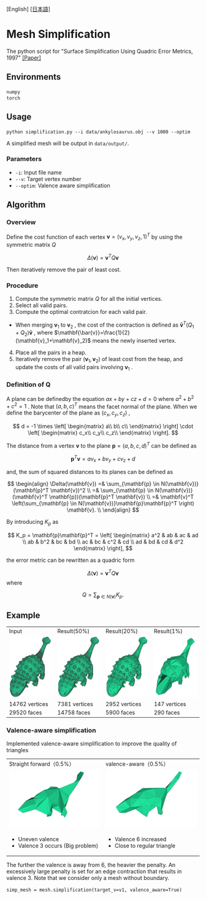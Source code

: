 [English] [[日本語]](README_ja.md)

# Mesh Simplification

The python script for "Surface Simplification Using Quadric Error Metrics, 1997" [[Paper]](http://www.cs.cmu.edu/~garland/Papers/quadrics.pdf)


## Environments
```
numpy
torch
```

## Usage

```
python simplification.py --i data/ankylosaurus.obj --v 1000 --optim
```
A simplified mesh will be output in `data/output/`.

### Parameters
- `-i`: Input file name
- `--v`: Target vertex number
- `--optim`: Valence aware simplification

## Algorithm

### Overview

Define the cost function of each vertex
$\mathbf{v}=(v_x, v_y, v_z, 1)^T$ 
by using the symmetric matrix
$Q$

$$\Delta(\mathbf{v})=\mathbf{v}^T Q \mathbf{v}$$

Then iteratively remove the pair of least cost.

### Procedure

1. Compute the symmetric matrix
$Q$
for all the initial vertices.
2. Select all valid pairs.
3. Compute the optimal contratcion for each valid pair.
  - When merging
  $\mathbf{v}_1$
  to
  $\mathbf{v}_2$
  , the cost of the contraction is defined as
  $\mathbf{\bar{v}}^T (Q_1+Q_2) \mathbf{\bar{v}}$
  , where 
  $\mathbf{\bar{v}}=\frac{1}{2}(\mathbf{v}_1+\mathbf{v}_2)$
  means the newly inserted vertex.
4. Place all the pairs in a heap.
5. Iteratively remove the pair
$(\mathbf{v}_1, \mathbf{v}_2)$
of least cost from the heap, and update the costs of all valid pairs involving
$\mathbf{v}_1$
.

### Definition of Q

A plane can be definedby the equation
$ax+by+cz+d=0$
where
$a^2+b^2+c^2=1$
.
Note that
$(a, b, c)^T$
means the facet normal of the plane.
When we define the barycenter of the plane as 
$(c_x, c_y, c_z)$
,

$$
d = -1 \times
\left[ 
\begin{matrix}
a\\
b\\
c\\
\end{matrix}
\right]
\cdot
\left[ 
\begin{matrix}
c_x\\
c_y\\
c_z\\
\end{matrix}
\right].
$$


The distance from a vertex
$\mathbf{v}$
to the plane
$\mathbf{p}=(a,b,c,d)^T$
can be defined as

$$
\mathbf{p}^T \mathbf{v} = a v_x+ b v_y + c v_z + d
$$

and, the sum of squared distances to its planes can be defined as

$$
\begin{align}
\Delta(\mathbf{v}) =& \sum_{\mathbf{p} \in N(\mathbf{v})}(\mathbf{p}^T \mathbf{v})^2 \\
=& \sum_{\mathbf{p} \in N(\mathbf{v})}(\mathbf{v}^T \mathbf{p})(\mathbf{p}^T \mathbf{v}) \\
=& \mathbf{v}^T \left(\sum_{\mathbf{p} \in N(\mathbf{v})}\mathbf{p}\mathbf{p}^T \right) \mathbf{v}. \\
\end{align}
$$

By introducing
$K_p$
as

$$ K_p = \mathbf{p}\mathbf{p}^T =
\left[
\begin{matrix} 
a^2 & ab & ac & ad \\ 
ab & b^2 & bc & bd \\
ac & bc & c^2 & cd \\
ad & bd & cd & d^2  
\end{matrix} 
\right],
$$

the error metric can be rewritten as a quadric form

$$\Delta(\mathbf{v})=\mathbf{v}^T Q \mathbf{v}$$
where

$$
Q = \sum_{\mathbf{p} \in N(\mathbf{v})} K_p .
$$


## Example

<table>
  <tr>
    <td width="24%">Input</td>
    <td width="24%">Result(50%)</td>
    <td width="24%">Result(20%)</td>
    <td width="24%">Result(1%)</td>
  </tr>
  <tr>
    <td width="24%"><img src="docs/original.png" width="100%"/></td>
    <td width="24%"><img src="docs/simp_v1.png" width="100%"/></td>
    <td width="24%"><img src="docs/simp_v2.png" width="100%"/></td>
    <td width="24%"><img src="docs/simp_v4.png" width="100%"/></td>
  </tr>

  <tr>
    <td width="24%">14762 vertices</td>
    <td width="24%">7381 vertices</td>
    <td width="24%">2952 vertices</td>
    <td width="24%">147 vertices</td>
  </tr>
  <tr>
    <td width="24%">29520 faces</td>
    <td width="24%">14758 faces</td>
    <td width="24%">5900 faces</td>
    <td width="24%">290 faces</td>
  </tr>
</table>

### Valence-aware simplification

Implemented valence-aware simplification to improve the quality of triangles

<table>
  <tr>
    <td width="48%">Straight forward（0.5%）</td>
    <td width="48%">valence-aware（0.5%）</td>
  </tr>
  <tr>
    <td width="48%"><img src="docs/wo_valence.png" width="100%"/></td>
    <td width="48%"><img src="docs/with_valence.png" width="100%"/></td>
  </tr>
  <tr>
    <td width="48%">
      <ul>
        <li>Uneven valence</li>
        <li>Valence 3 occurs (Big problem)</li>
      </ul>
    </td>
    <td width="48%">
      <ul>
        <li>Valence 6 increased</li>
        <li>Close to regular triangle</li>
      </ul>
    </td>
  </tr>
</table>

The further the valence is away from 6, the heavier the penalty. An excessively large penalty is set for an edge contraction that results in valence 3.
Note that we consider only a mesh without boundary.

```
simp_mesh = mesh.simplification(target_v=v1, valence_aware=True)
```
